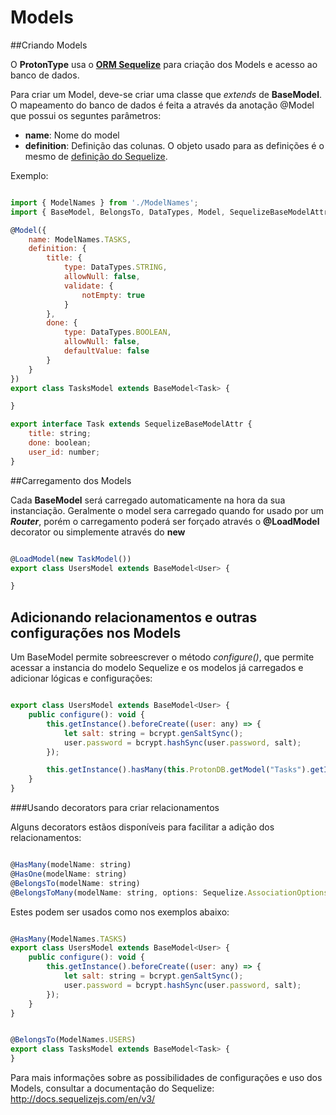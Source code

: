 # Models
##Criando Models

O **ProtonType** usa o [**ORM Sequelize**](http://docs.sequelizejs.com/en/v3/ "") para criação dos Models e acesso ao banco de dados.

Para criar um Model, deve-se criar uma classe que *extends* de **BaseModel**. O
mapeamento do banco de dados é feita a através da anotação @Model que possui os
seguntes parâmetros:

-   **name**: Nome do model
-   **definition**: Definição das colunas. O objeto usado para as definições é o mesmo de
    [definição do
    Sequelize](http://docs.sequelizejs.com/en/v3/docs/models-definition/).

Exemplo:

```javascript

import { ModelNames } from './ModelNames';
import { BaseModel, BelongsTo, DataTypes, Model, SequelizeBaseModelAttr } from 'protontype';

@Model({
    name: ModelNames.TASKS,
    definition: {
        title: {
            type: DataTypes.STRING,
            allowNull: false,
            validate: {
                notEmpty: true
            }
        },
        done: {
            type: DataTypes.BOOLEAN,
            allowNull: false,
            defaultValue: false
        }
    }
})
export class TasksModel extends BaseModel<Task> {

}

export interface Task extends SequelizeBaseModelAttr {
    title: string;
    done: boolean;
    user_id: number;
}

```

##Carregamento dos Models

Cada **BaseModel** será carregado automaticamente na hora da sua instanciação. Geralmente o model sera carregado quando for usado por um ***Router***, porém o carregamento poderá ser forçado através o **@LoadModel** decorator ou simplemente através do **new**  

```javascript

@LoadModel(new TaskModel())
export class UsersModel extends BaseModel<User> {

}

```

## Adicionando relacionamentos e outras configurações nos Models


Um BaseModel permite sobreescrever o método *configure()*, que permite acessar a instancia do modelo Sequelize e os modelos já carregados e adicionar lógicas e configurações:
```javascript

export class UsersModel extends BaseModel<User> {
    public configure(): void {
        this.getInstance().beforeCreate((user: any) => {
            let salt: string = bcrypt.genSaltSync();
            user.password = bcrypt.hashSync(user.password, salt);
        });

        this.getInstance().hasMany(this.ProtonDB.getModel("Tasks").getInstance());
    }
}

```

###Usando decorators para criar relacionamentos

Alguns decorators estãos disponíveis para facilitar a adição dos relacionamentos:
```javascript

@HasMany(modelName: string)
@HasOne(modelName: string)
@BelongsTo(modelName: string)
@BelongsToMany(modelName: string, options: Sequelize.AssociationOptionsBelongsToMany)

```

Estes podem ser usados como nos exemplos abaixo:

```javascript

@HasMany(ModelNames.TASKS)
export class UsersModel extends BaseModel<User> {
    public configure(): void {
        this.getInstance().beforeCreate((user: any) => {
            let salt: string = bcrypt.genSaltSync();
            user.password = bcrypt.hashSync(user.password, salt);
        });
    }
}

```

```javascript

@BelongsTo(ModelNames.USERS)
export class TasksModel extends BaseModel<Task> {
}

```

Para mais informações sobre as possibilidades de configurações e uso dos Models, consultar a documentação do Sequelize: http://docs.sequelizejs.com/en/v3/